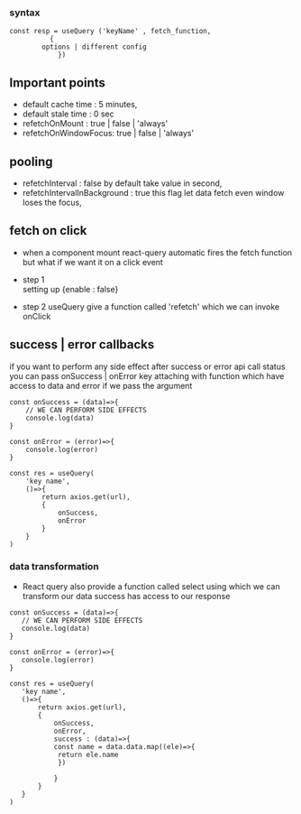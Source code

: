 ### syntax

```
const resp = useQuery ('keyName' , fetch_function,
          {
        options | different config
            })
```

## Important points

- default cache time : 5 minutes,
- default stale time : 0 sec
- refetchOnMount : true | false | 'always'
- refetchOnWindowFocus: true | false | 'always'

## pooling

- refetchInterval : false by default take value in second,
- refetchIntervalInBackground : true this flag let data fetch even window loses the focus,

## fetch on click

- when a component mount react-query automatic
  fires the fetch function but what if we want
  it on a click event

- step 1  
  setting up {enable : false}

- step 2
  useQuery give a function called 'refetch'
  which we can invoke onClick

## success | error callbacks

if you want to perform any side effect after success or error api call status you can pass onSuccess | onError key attaching with function which have access to data and error if we pass the argument

```
const onSuccess = (data)=>{
    // WE CAN PERFORM SIDE EFFECTS
    console.log(data)
}

const onError = (error)=>{
    console.log(error)
}

const res = useQuery(
    'key name',
    ()=>{
        return axios.get(url),
        {
            onSuccess,
            onError
        }
    }
)

```

### data transformation

- React query also provide a function called select using which we can transform our data
  success has access to our response

```
const onSuccess = (data)=>{
   // WE CAN PERFORM SIDE EFFECTS
   console.log(data)
}

const onError = (error)=>{
   console.log(error)
}

const res = useQuery(
   'key name',
   ()=>{
       return axios.get(url),
       {
           onSuccess,
           onError,
           success : (data)=>{
           const name = data.data.map((ele)=>{
            return ele.name 
            })
            
           }
       }
   }
)
```
